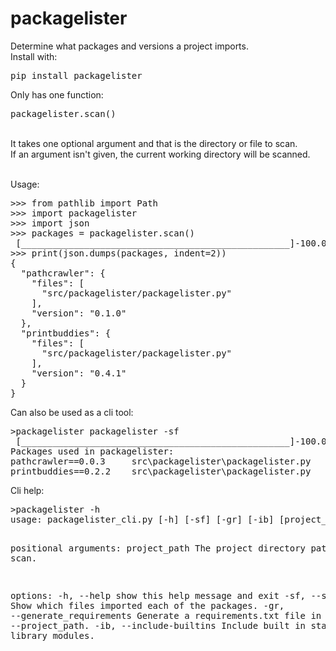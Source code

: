# packagelister
Determine what packages and versions a project imports. <br>
Install with:
<pre>pip install packagelister</pre>

Only has one function: <pre>packagelister.scan()</pre><br>
It takes one optional argument and that is the directory or file to scan.<br>
If an argument isn't given, the current working directory will be scanned.

<br>
Usage:
<pre>
>>> from pathlib import Path
>>> import packagelister
>>> import json
>>> packages = packagelister.scan()
 [___________________________________________________]-100.00% Scanning packagelister.py
>>> print(json.dumps(packages, indent=2))
{
  "pathcrawler": {
    "files": [
      "src/packagelister/packagelister.py"
    ],
    "version": "0.1.0"
  },
  "printbuddies": {
    "files": [
      "src/packagelister/packagelister.py"
    ],
    "version": "0.4.1"
  }
}
</pre>
Can also be used as a cli tool:
<pre>
>packagelister packagelister -sf
 [___________________________________________________]-100.00% Scanning packagelister_cli.py
Packages used in packagelister:
pathcrawler==0.0.3     src\packagelister\packagelister.py
printbuddies==0.2.2    src\packagelister\packagelister.py
</pre>
Cli help:
<pre>
>packagelister -h
usage: packagelister_cli.py [-h] [-sf] [-gr] [-ib] [project_path]

positional arguments:
  project_path          The project directory path to scan.

options:
  -h, --help            show this help message and exit
  -sf, --show_files     Show which files imported each of the packages.
  -gr, --generate_requirements
                        Generate a requirements.txt file in --project_path.
  -ib, --include-builtins
                        Include built in standard library modules.
</pre>